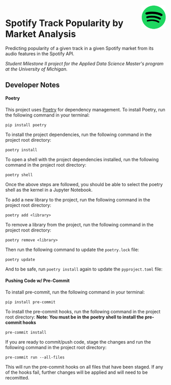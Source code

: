 <img src="assets/spotify_icon.png" width="75" height="75" align="right">

# Spotify Track Popularity by Market Analysis

Predicting popularity of a given track in a given Spotify market from its audio features in the Spotify API.

_Student Milestone II project for the Applied Data Science Master's program at the University of Michigan._

## Developer Notes

#### Poetry

This project uses [Poetry](https://python-poetry.org/) for dependency management. To install Poetry, run the following command in your terminal:

```
pip install poetry
```

To install the project dependencies, run the following command in the project root directory:

```
poetry install
```

To open a shell with the project dependencies installed, run the following command in the project root directory:

```
poetry shell
```

Once the above steps are followed, you should be able to select the poetry shell as the kernel in a Jupyter Notebook.

To add a new library to the project, run the following command in the project root directory:

```
poetry add <library>
```

To remove a library from the project, run the following command in the project root directory:

```
poetry remove <library>
```

Then run the following command to update the `poetry.lock` file:

```
poetry update
```

And to be safe, run `poetry install` again to update the `pyproject.toml` file:

#### Pushing Code w/ Pre-Commit

To install pre-commit, run the following command in your terminal:

```
pip install pre-commit
```

To install the pre-commit hooks, run the following command in the project root directory:
**Note: You must be in the poetry shell to install the pre-commit hooks**

```
pre-commit install
```

If you are ready to commit/push code, stage the changes and run the following command in the project root directory:

```
pre-commit run --all-files
```

This will run the pre-commit hooks on all files that have been staged. If any of the hooks fail, further changes will be applied and will need to be recomitted.
